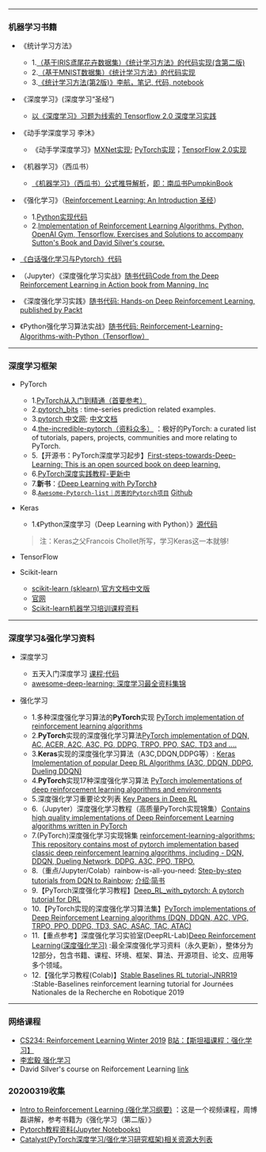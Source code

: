

------------

### 机器学习书籍

- 《统计学习方法》
	- 1.[（基于IRIS鸢尾花卉数据集）《统计学习方法》的代码实现(含第二版)](https://github.com/fengdu78/lihang-code)
	- 2.[（基于MNIST数据集）《统计学习方法》的代码实现](https://github.com/WenDesi/lihang_book_algorithm)
	- 3.[《统计学习方法(第2版)》李航，笔记, 代码, notebook](https://github.com/SmirkCao/Lihang)

- 《深度学习》(深度学习“圣经”)
	- [以《深度学习》习题为线索的 Tensorflow 2.0 深度学习实践](https://github.com/adhiraiyan/DeepLearningWithTF2.0)

- 《动手学深度学习 李沐》
	- 《动手学深度学习》[MXNet实现](https://zh.d2l.ai/index.html); [PyTorch实现](https://github.com/ShusenTang/Dive-into-DL-PyTorch)；[TensorFlow 2.0实现](https://github.com/TrickyGo/Dive-into-DL-TensorFlow2.0)

- 《机器学习》（西瓜书）
	- [《机器学习》（西瓜书）公式推导解析](https://github.com/datawhalechina/pumpkin-book)，[即：南瓜书PumpkinBook](https://datawhalechina.github.io/pumpkin-book/#/)

- 《强化学习》（[Reinforcement Learning: An Introduction 圣经](http://incompleteideas.net/book/the-book-2nd.html)）
	- 1.[Python实现代码](https://github.com/ShangtongZhang/reinforcement-learning-an-introduction)
	- 2.[Implementation of Reinforcement Learning Algorithms. Python, OpenAI Gym, Tensorflow. Exercises and Solutions to accompany Sutton's Book and David Silver's course.](https://github.com/dennybritz/reinforcement-learning)
	
- [《白话强化学习与Pytorch》代码](https://github.com/GAOYANGAU/DRLPytorch)
	
- （Jupyter）《深度强化学习实战》[随书代码Code from the Deep Reinforcement Learning in Action book from Manning, Inc](https://github.com/DeepReinforcementLearning/DeepReinforcementLearningInAction)

- 《深度强化学习实践》[随书代码: Hands-on Deep Reinforcement Learning, published by Packt](https://github.com/PacktPublishing/Deep-Reinforcement-Learning-Hands-On)
- 《Python强化学习算法实战》[随书代码: Reinforcement-Learning-Algorithms-with-Python（Tensorflow）](https://github.com/PacktPublishing/Reinforcement-Learning-Algorithms-with-Python)


---------------------------

### 深度学习框架

- PyTorch
	- 1.[PyTorch从入门到精通（首要参考）](https://github.com/amusi/PyTorch-From-Zero-To-One)
	- 2.[pytorch_bits](https://github.com/jpeg729/pytorch_bits) : time-series prediction related examples.
	- 3.[pytorch 中文网](https://www.pytorchtutorial.com); [中文文档](https://pytorch-cn.readthedocs.io/zh/latest/)
	- 4.[the-incredible-pytorch（资料众多）](https://github.com/ritchieng/the-incredible-pytorch) ：极好的PyTorch: a curated list of tutorials, papers, projects, communities and more relating to PyTorch.
	- 5.【开源书：PyTorch深度学习起步】[First-steps-towards-Deep-Learning: This is an open sourced book on deep learning.](https://github.com/vaibhawvipul/First-steps-towards-Deep-Learning)
	- 6.[PyTorch深度实践教程-更新中](https://github.com/sgrvinod/Deep-Tutorials-for-PyTorch)
	- 7.**新书**：[《Deep Learning with PyTorch》](https://pytorch.org/deep-learning-with-pytorch-thank-you)
	- 8.[`Awesome-Pytorch-list｜厉害的Pytorch项目`](http://www.lib4dev.in/info/xavier-zy/Awesome-pytorch-list-CNVersion/206260766)  [Github](https://github.com/xavier-zy/Awesome-pytorch-list-CNVersion#awesome-pytorch-list%EF%BD%9C%E5%8E%89%E5%AE%B3%E7%9A%84pytorch%E9%A1%B9%E7%9B%AE)
	
- Keras
	- 1.《Python深度学习（Deep Learning with Python）》[源代码](https://github.com/fchollet/deep-learning-with-python-notebooks)
	> 注：Keras之父Francois Chollet所写，学习Keras这一本就够!

- TensorFlow

- Scikit-learn
	- [scikit-learn (sklearn) 官方文档中文版](https://sklearn.apachecn.org/#/)
	- [官网](https://scikit-learn.org/stable/index.html)
	- [Scikit-learn机器学习培训课程资料](https://github.com/INRIA/scikit-learn-mooc/tree/master/notebooks)


----------------

### 深度学习&强化学习资料
- 深度学习
	- 五天入门深度学习 [课程](https://mlelarge.github.io/dataflowr-web/cea_edf_inria.html);[代码](https://github.com/mlelarge/dataflowr)
	- [awesome-deep-learning: 深度学习最全资料集锦](https://github.com/ChristosChristofidis/awesome-deep-learning)


- 强化学习
	- 1.多种深度强化学习算法的**PyTorch**实现 [PyTorch implementation of reinforcement learning algorithms](https://github.com/Khrylx/PyTorch-RL)
	- 2.**PyTorch**实现的深度强化学习算法[PyTorch implementation of DQN, AC, ACER, A2C, A3C, PG, DDPG, TRPO, PPO, SAC, TD3 and ....](https://github.com/sweetice/Deep-reinforcement-learning-with-pytorch)
	- 3.**Keras**实现的深度强化学习算法（A3C,DDQN,DDPG等）: [Keras Implementation of popular Deep RL Algorithms (A3C, DDQN, DDPG, Dueling DDQN)](https://github.com/germain-hug/Deep-RL-Keras) 
	- 4.**PyTorch**实现17种深度强化学习算法 [PyTorch implementations of deep reinforcement learning algorithms and environments](https://github.com/p-christ/Deep-Reinforcement-Learning-Algorithms-with-PyTorch) 
	- 5.深度强化学习重要论文列表 [Key Papers in Deep RL](https://spinningup.openai.com/en/latest/spinningup/keypapers.html)
	- 6.（Jupyter）深度强化学习教程（高质量PyTorch实现锦集）[Contains high quality implementations of Deep Reinforcement Learning algorithms written in PyTorch](https://github.com/qfettes/DeepRL-Tutorials)
	- 7.(PyTorch)深度强化学习实现锦集 [reinforcement-learning-algorithms: This repository contains most of pytorch implementation based classic deep reinforcement learning algorithms, including - DQN, DDQN, Dueling Network, DDPG, A3C, PPO, TRPO.](https://github.com/TianhongDai/reinforcement-learning-algorithms)
	- 8.（重点/Jupyter/Colab）rainbow-is-all-you-need: [Step-by-step tutorials from DQN to Rainbow](https://github.com/Curt-Park/rainbow-is-all-you-need); [介绍](https://mp.weixin.qq.com/s?__biz=MzUyMjg4NjU5OQ==&mid=2247489130&idx=1&sn=9c866dd892058756a0656d0578f4b154&chksm=f9c45ac2ceb3d3d48be7ef4a040bed9a871eff3917a349b67d1ab11aff356291107df276007b&mpshare=1&scene=23&srcid=#rd);[简书](https://www.jianshu.com/p/1dfd84cd2e69)
	- 9.【PyTorch深度强化学习教程】[Deep_RL_with_pytorch: A pytorch tutorial for DRL](https://github.com/sungyubkim/Deep_RL_with_pytorch)
	- 10.【PyTorch实现的深度强化学习算法集】[PyTorch implementations of Deep Reinforcement Learning algorithms (DQN, DDQN, A2C, VPG, TRPO, PPO, DDPG, TD3, SAC, ASAC, TAC, ATAC)](https://github.com/dongminlee94/deep_rl)
	- 11.【重点参考】深度强化学习实验室(DeepRL-Lab)[Deep Reinforcement Learning(深度强化学习)](https://github.com/NeuronDance/DeepRL) :最全深度强化学习资料（永久更新），整体分为12部分，包含书籍、课程、环境、框架、算法、开源项目、论文、应用等多个领域。
	- 12.【强化学习教程(Colab)】[Stable Baselines RL tutorial-JNRR19](https://github.com/araffin/rl-tutorial-jnrr19) :Stable-Baselines reinforcement learning tutorial for Journées Nationales de la Recherche en Robotique 2019

----------------

### 网络课程
- [CS234: Reinforcement Learning Winter 2019](http://web.stanford.edu/class/cs234/index.html) [B站：【斯坦福课程：强化学习】](https://www.bilibili.com/video/av47903063/)
- [李宏毅 强化学习](https://www.bilibili.com/video/av24724071)
- David Silver's course on Reiforcement Learning [link](http://www0.cs.ucl.ac.uk/staff/D.Silver/web/Teaching.html)


### 20200319收集
- [Intro to Reinforcement Learning (强化学习纲要)](https://github.com/zhoubolei/introRL) ：这是一个视频课程，周博磊讲解，参考书籍为《强化学习（第二版）》
- [Pytorch教程资料(Jupyter Notebooks)](https://github.com/Tessellate-Imaging/Pytorch_Tutorial)
- [Catalyst(PyTorch深度学习/强化学习研究框架)相关资源大列表](https://github.com/catalyst-team/awesome-catalyst-list)
